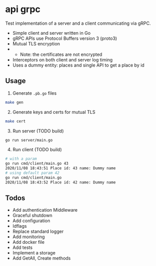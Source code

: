 # api grpc

Test implementation of a server and a client communicating via gRPC.

* Simple client and server written in Go
* gRPC APIs use Protocol Buffers version 3 (proto3)
* Mutual TLS encryption
* * Note: the certificates are not encrypted
* Interceptors on both client and server log timing
* Uses a dummy entity: places and single API to get a place by id

## Usage

1. Generate `.pb.go` files
```sh
make gen
```

2. Generate keys and certs for mutual TLS
```sh
make cert
```

3. Run server (TODO build)
```sh
go run server/main.go
```

4. Run client (TODO build)
```sh
# with a param
go run cmd/client/main.go 43
2020/11/08 18:43:51 Place id: 43 name: Dummy name
# using default param 42
go run cmd/client/main.go
2020/11/08 18:43:52 Place id: 42 name: Dummy name
```

## Todos

* Add authentication Middleware
* Graceful shutdown
* Add configuration
* ldflags
* Replace standard logger
* Add monitoring
* Add docker file
* Add tests
* Implement a storage
* Add GetAll, Create methods

